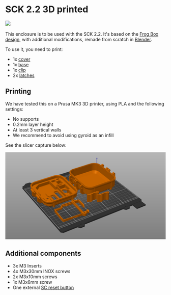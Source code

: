 # SCK 2.2 3D printed

![](SCKit_22_01.png)

This enclosure is to be used with the SCK 2.2. It's based on the [Frog Box design](https://www.thingiverse.com/thing:4582978), with additional modifications, remade from scratch in [Blender]([url](https://www.blender.org/)).

To use it, you need to print:

- 1x [cover](cover.stl)
- 1x [base](base.stl)
- 1x [clip](clip.stl)
- 2x [latches](latch_hinge.stl)

## Printing 

We have tested this on a Prusa MK3 3D printer, using PLA and the following settings:

- No supports
- 0.2mm layer height
- At least 3 vertical walls
- We recommend to avoid using gyroid as an infill

See the slicer capture below:

![](slicer_pos.png)

## Additional components

- 3x M3 Inserts
- 4x M3x30mm INOX screws
- 2x M3x10mm screws
- 1x M3x6mm screw
- One external [SC reset button ](https://github.com/fablabbcn/smartcitizen-enclosures/tree/master/SmartCitizen%20Power%20Options/Reset%20button)
